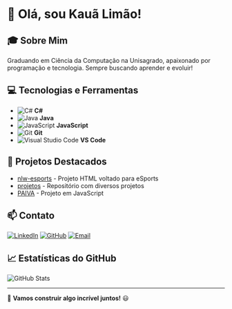 # 👋 Olá, sou Kauã Limão!

## 🎓 Sobre Mim
Graduando em Ciência da Computação na Unisagrado, apaixonado por programação e tecnologia. Sempre buscando aprender e evoluir!

## 💻 Tecnologias e Ferramentas
- ![C#](https://img.shields.io/badge/C%23-%23239120.svg?style=flat&logo=c-sharp&logoColor=white) **C#**
- ![Java](https://img.shields.io/badge/Java-%23ED8B00.svg?style=flat&logo=java&logoColor=white) **Java**
- ![JavaScript](https://img.shields.io/badge/JavaScript-%23F7DF1E.svg?style=flat&logo=javascript&logoColor=black) **JavaScript**
- ![Git](https://img.shields.io/badge/Git-%23F05033.svg?style=flat&logo=git&logoColor=white) **Git**
- ![Visual Studio Code](https://img.shields.io/badge/VS%20Code-%23007ACC.svg?style=flat&logo=visual-studio-code&logoColor=white) **VS Code**

## 📌 Projetos Destacados
- [nlw-esports](https://github.com/Lim4o/nlw-esports) - Projeto HTML voltado para eSports
- [projetos](https://github.com/Lim4o/projetos) - Repositório com diversos projetos
- [PAIVA](https://github.com/Yemuri/PAIVA) - Projeto em JavaScript

## 📫 Contato
[![LinkedIn](https://img.shields.io/badge/LinkedIn-blue?style=flat&logo=linkedin)](https://www.linkedin.com/in/kaualimao/)
[![GitHub](https://img.shields.io/badge/GitHub-black?style=flat&logo=github)](https://github.com/Lim4o)
[![Email](https://img.shields.io/badge/Email-red?style=flat&logo=gmail)](mailto:kaualimaonunes@gmail.com)

## 📈 Estatísticas do GitHub
![GitHub Stats](https://github-readme-stats.vercel.app/api?username=Lim4o&show_icons=true&theme=radical)

---

🚀 **Vamos construir algo incrível juntos!** 😃
